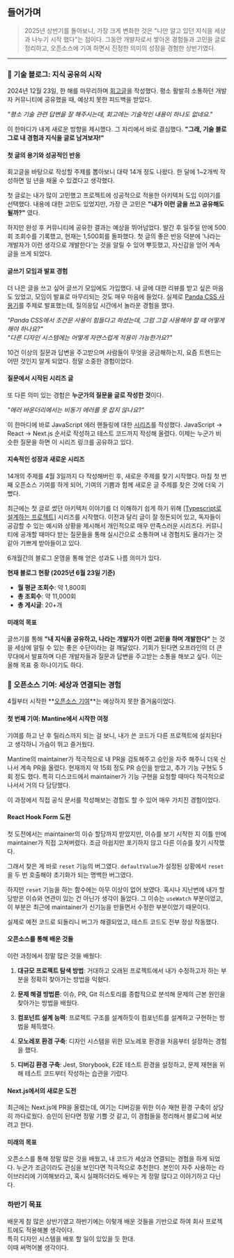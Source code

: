 ## 들어가며

> 2025년 상반기를 돌아보니, 가장 크게 변화한 것은 "나만 알고 있던 지식을 세상과 나누기 시작 했다"는 점이다.
> 그동안 개발자로서 쌓아온 경험들과 고민을 글로 정리하고, 오픈소스에 기여 하면서 진정한 의미의 성장을 경험한 상반기였다.

---

### 🌟 기술 블로그: 지식 공유의 시작

2024년 12월 23일, 한 해를 마무리하며 [회고글](https://velog.io/@rewq5991/%EB%B3%80%ED%99%94-%EC%86%8D%EC%97%90%EC%84%9C-%EB%B0%B0%EC%9A%B4-%EA%B0%9C%EB%B0%9C%EC%9E%90%EC%9D%98-2024%EB%85%84-%ED%9A%8C%EA%B3%A0)을 작성했다. 평소 활발히 소통하던 개발자 커뮤니티에 공유했을 때, 예상치 못한 피드백을 받았다.

_"평소 기술 관련 답변을 잘 해주시는데, 회고에는 기술적인 내용이 하나도 없네요."_

이 한마디가 내게 새로운 방향을 제시했다. 그 자리에서 바로 결심했다. **"그래, 기술 블로그로 내 경험과 지식을 글로 남겨보자!"**

#### 첫 글의 용기와 성공적인 반응

회고글을 바탕으로 작성할 주제를 뽑아보니 대략 14개 정도 나왔다. 한 달에 1~2개씩 작성하면 일 년을 채울 수 있겠다고 생각했다.

첫 글로는 내가 많이 고민했고 프로젝트에 성공적으로 적용한 아키텍처 도입 이야기를 선택했다. 내용에 대한 고민도 있었지만, 가장 큰 고민은 **"내가 이런 글을 쓰고 공유해도 될까?"** 였다.

하지만 완성 후 커뮤니티에 공유한 결과는 예상을 뛰어넘었다. 발간 후 일주일 만에 500회 조회수를 기록했고, 현재는 1,500회를 돌파했다. 첫 글의 좋은 반응 덕분에 '나라는 개발자가 이런 생각으로 개발한다'는 것을 알릴 수 있어 뿌듯했고, 자신감을 얻어 계속 글을 쓰게 되었다.

#### 글쓰기 모임과 발표 경험

더 나은 글을 쓰고 싶어 글쓰기 모임에도 가입했다. 내 글에 대한 리뷰를 받고 싶은 마음도 있었고, 모임이 발표로 마무리되는 것도 매우 마음에 들었다. 실제로 [Panda CSS 사용기](https://velog.io/@rewq5991/Panda-CSS-1%EB%85%84-%EC%82%AC%EC%9A%A9%EA%B8%B0)를 주제로 발표했는데, 질의응답 시간에서 놀라운 경험을 했다.

_"Panda CSS에서 조건문 사용이 힘들다고 하셨는데, 그럼 그걸 사용해야 할 때 어떻게 해야 하나요?"_  
_"다른 디자인 시스템에는 어떻게 자연스럽게 적용이 가능한가요?"_

10건 이상의 질문과 답변을 주고받으며 사람들이 무엇을 궁금해하는지, 요즘 트렌드는 어떤 것인지 알게 되었다. 정말 소중한 경험이었다.

#### 질문에서 시작된 시리즈 글

또 다른 의미 있는 경험은 **누군가의 질문을 글로 작성한 것**이다.

_"에러 바운더리에서는 비동기 에러를 못 잡지 않나요?"_

이 한마디에 바로 JavaScript 에러 핸들링에 대한 [시리즈](https://velog.io/@rewq5991/series/js-error)를 작성했다. JavaScript → React → Next.js 순서로 작성하고 테스트 코드까지 작성해 올렸다. 이제는 누군가 비슷한 질문을 하면 이 시리즈 링크를 공유하고 있다.

#### 지속적인 성장과 새로운 시리즈

14개의 주제를 4월 3일까지 다 작성해버린 후, 새로운 주제를 찾기 시작했다. 마침 첫 번째 오픈소스 기여를 하게 되어, 기여의 기쁨과 함께 새로운 글 주제를 찾은 것에 더욱 기뻤다.

최근에는 첫 글로 썼던 아키텍처 이야기를 더 이해하기 쉽게 하기 위해 [[Typescript로 설계하는 프로젝트]](https://velog.io/@rewq5991/series/typescript-project-design) 시리즈를 시작했다. 이전과 달리 글이 잘 정돈되어 있고, 독자들이 공감할 수 있는 예시와 상황을 제시해서 개인적으로 매우 만족스러운 시리즈다. 커뮤니티에 공개할 때마다 받는 질문들을 통해 실시간으로 소통하며 내 경험치도 올라가는 것 같아 기쁘게 받아들이고 있다.

6개월간의 블로그 운영을 통해 얻은 성과도 나름 의미가 있다.

**현재 블로그 현황 (2025년 6월 23일 기준)**

- **월 평균 조회수**: 약 1,800회
- **총 조회수**: 약 11,000회
- **총 게시글**: 20+개

#### 미래의 목표

글쓰기를 통해 **"내 지식을 공유하고, 나라는 개발자가 이런 고민을 하며 개발한다"** 는 것을 세상에 알릴 수 있는 좋은 수단이라는 걸 깨달았다. 기회가 된다면 오프라인의 더 큰 무대에서 발표하며 다른 개발자들과 질문과 답변을 주고받는 소통을 해보고 싶다. 이는 올해 목표 중 하나이기도 하다.

### 🚀 오픈소스 기여: 세상과 연결되는 경험

4월부터 시작한 **[오픈소스 기여](https://velog.io/@rewq5991/first-open-source-contribution)**는 예상하지 못한 즐거움이었다.

#### 첫 번째 기여: Mantine에서 시작한 여정

기여를 하고 난 후 릴리스까지 되는 걸 보니, 내가 쓴 코드가 다른 프로젝트에 설치된다고 생각하니 가슴이 뛰고 즐거웠다.

Mantine의 maintainer가 적극적으로 내 PR을 검토해주고 승인을 자주 해주니 더욱 신나서 계속 PR을 올렸다. 현재까지 약 15회 정도 PR 승인을 받았고, 추가 기능 구현도 5회 정도 했다. 특히 디스코드에서 maintainer가 기능 구현을 요청할 때마다 적극적으로 나서서 거의 다 담당했다.

이 과정에서 직접 공식 문서를 작성해보는 경험도 할 수 있어 매우 가치진 경험이었다.

#### React Hook Form 도전

첫 도전에서는 maintainer의 이슈 할당까지 받았지만, 이슈를 보기 시작한 지 이틀 만에 maintainer가 직접 고쳐버렸다. 조금 아쉽지만 포기하지 않고 다른 이슈를 찾기 시작했다.

그래서 찾은 게 바로 `reset` 기능의 버그였다. `defaultValue`가 설정된 상황에서 `reset`을 두 번 호출해야 초기화가 되는 명백한 버그였다.

하지만 `reset` 기능을 하는 함수에는 아무 이상이 없어 보였다. 혹시나 지난번에 내가 할당받은 이슈와 연관이 있는 건 아닌가 생각이 들었다. 그 이슈는 `useWatch` 부분이었고, 이 부분은 최근에 maintainer가 신기능을 만들면서 수정한 부분이었기 때문이다.

실제로 예전 코드로 되돌리니 버그가 해결되었고, 테스트 코드도 전부 정상 작동했다.

#### 오픈소스를 통해 배운 것들

이런 과정에서 정말 많은 것을 배웠다:

1. **대규모 프로젝트 탐색 방법**: 거대하고 오래된 프로젝트에서 내가 수정하고자 하는 부분을 정확히 찾아가는 방법을 익혔다.

2. **문제 해결 방법론**: 이슈, PR, Git 히스토리를 종합적으로 분석해 문제의 근본 원인을 찾아가는 방법을 배웠다.
3. **컴포넌트 설계 능력**: 프로젝트 구조를 설계하듯이 컴포넌트를 설계하고 구현하는 방법을 체득했다.

4. **모노레포 환경 구축**: 디자인 시스템을 위한 모노레포 환경을 처음부터 설정하는 경험을 했다.

5. **디버깅 환경 구축**: Jest, Storybook, E2E 테스트 환경을 설정하고, 문제 재현을 위해 테스트 코드부터 작성하는 습관을 기렀다.

#### Next.js에서의 새로운 도전

최근에는 Next.js에 PR을 올렸는데, 여기는 디버깅을 위한 이슈 재현 환경 구축이 상당히 까다로웠다. 승인이 된다면 정말 기쁠 것 같고, 이 경험들을 정리해서 블로그에 써보려고 한다.

#### 미래의 목표

오픈소스를 통해 정말 많은 것을 배웠고, 내 코드가 세상과 연결되는 경험을 하게 되었다. 누군가 조금이라도 관심을 보인다면 적극적으로 추천한다. 본인이 자주 사용하는 라이브러리에 기여해보라고, 혹시 실패하더라도 배우는 게 정말 많다고 이야기하고 다닌다.

### 하반기 목표

배운게 참 많은 상반기였고 하반기에는 이렇개 배운 것들을 기반으로 하여 회사 프로젝트에도 적용해볼 생각이다.  
특히 디자인 시스템을 배포 할 일이 있있을 듯 한대.  
이때 써먹어볼 생각이다.
